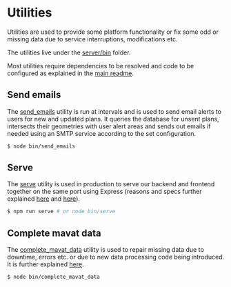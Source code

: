 # Utilities

Utilities are used to provide some platform functionality or fix some odd or missing data due to service interruptions, modifications etc.

The utilities live under the [server/bin](../server/bin) folder.

Most utilities require dependencies to be resolved and code to be configured as explained in the [main readme](../README.md).

## Send emails

The [send_emails](../server/bin/send_emails) utility is run at intervals and is used to send email alerts to users for new and updated plans. It queries the database for unsent plans, intersects their geometries with user alert areas and sends out emails if needed using an SMTP service according to the set configuration.

```bash
$ node bin/send_emails
```

## Serve

The [serve](../server/bin/serve) utility is used in production to serve our backend and frontend together on the same port using Express (reasons and specs further explained [here](./frontend.md#open-graph-tags) and [here](./backend.md#static-app-and-routes)).

```bash
$ npm run serve # or node bin/serve
```

## Complete mavat data

The [complete_mavat_data](../server/bin/complete_mavat_data) utility is used to repair missing data due to downtime, errors etc. or due to new data processing code being introduced. It is further explained [here](./crawler.md#complete-mavat-data).

```bash
$ node bin/complete_mavat_data
```
